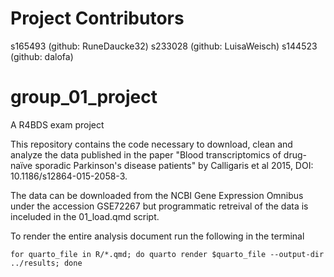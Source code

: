 # Project Contributors
s165493 (github: RuneDaucke32)
s233028 (github: LuisaWeisch)
s144523 (github: dalofa)

# group_01_project

A R4BDS exam project

This repository contains the code necessary to download, clean and analyze the data published in the paper "Blood transcriptomics of drug-naïve sporadic Parkinson's disease patients" by Calligaris et al 2015, DOI: 10.1186/s12864-015-2058-3.

The data can be downloaded from the NCBI Gene Expression Omnibus under the accession GSE72267 but programmatic retreival of the data is inceluded in the 01_load.qmd script.

To render the entire analysis document run the following in the terminal

```
for quarto_file in R/*.qmd; do quarto render $quarto_file --output-dir ../results; done

```


